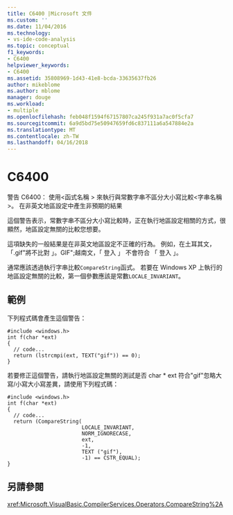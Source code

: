 ```yaml
---
title: C6400 |Microsoft 文件
ms.custom: ''
ms.date: 11/04/2016
ms.technology:
- vs-ide-code-analysis
ms.topic: conceptual
f1_keywords:
- C6400
helpviewer_keywords:
- C6400
ms.assetid: 35808969-1d43-41e8-bcda-33635637fb26
author: mikeblome
ms.author: mblome
manager: douge
ms.workload:
- multiple
ms.openlocfilehash: feb048f1594f67157807ca245f931a7ac0f5cfa7
ms.sourcegitcommit: 6a9d5bd75e50947659fd6c837111a6a547884e2a
ms.translationtype: MT
ms.contentlocale: zh-TW
ms.lasthandoff: 04/16/2018
---
```

# <a name="c6400"></a>C6400
警告 C6400： 使用\<函式名稱 > 來執行與常數字串不區分大小寫比較\<字串名稱 >。 在非英文地區設定中產生非預期的結果  
  
 這個警告表示，常數字串不區分大小寫比較時，正在執行地區設定相關的方式，很顯然，地區設定無關的比較您想要。  
  
 這項缺失的一般結果是在非英文地區設定不正確的行為。 例如，在土耳其文，「.gif"將不比對 」。GIF";越南文，「 登入 」 不會符合 「 登入 」。  
  
 通常應該透過執行字串比較`CompareString`函式。 若要在 Windows XP 上執行的地區設定無關的比較，第一個參數應該是常數`LOCALE_INVARIANT`。  
  
## <a name="example"></a>範例  
 下列程式碼會產生這個警告：  
  
```  
#include <windows.h>  
int f(char *ext)  
{  
  // code...  
  return (lstrcmpi(ext, TEXT("gif")) == 0);  
}  
```  
  
 若要修正這個警告，請執行地區設定無關的測試是否 char * ext 符合"gif"忽略大寫/小寫大小寫差異，請使用下列程式碼：  
  
```  
#include <windows.h>  
int f(char *ext)  
{  
  // code...  
  return (CompareString(  
                        LOCALE_INVARIANT,  
                        NORM_IGNORECASE,   
                        ext,  
                        -1,  
                        TEXT ("gif"),  
                        -1) == CSTR_EQUAL);  
}  
```  
  
## <a name="see-also"></a>另請參閱  
 <xref:Microsoft.VisualBasic.CompilerServices.Operators.CompareString%2A>